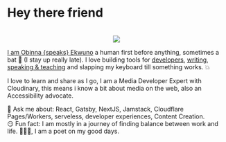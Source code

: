# Hey there friend 

<div align="center">
	<br>
  <img src="https://raw.githubusercontent.com/BolajiOlajide/BolajiOlajide/master/main.svg">
	<br>
</div>


[I am Obinna {speaks} Ekwuno](https://twitter.com/Obinnaspeaks) a human first before anything, sometimes a bat 🦇 (I stay up really late). I love building tools for [developers](https://github.com/gatsbyjs/gatsby), [writing](https://blog.logrocket.com/author/obinnaekwuno/), [speaking & teaching](https://www.youtube.com/results?search_query=obinna+ekwuno) and slapping my keyboard till something works. :collision:

I love to learn and share as I go, I am a Media Developer Expert with Cloudinary, this means i know a bit about media on the web, also an Accessibility advocate. 

💬 Ask me about: React, Gatsby, NextJS, Jamstack, Cloudflare Pages/Workers, serveless, developer experiences, Content Creation. <br/>
😏 Fun fact: I am mostly in a journey of finding balance between work and life. 🧘🏽‍♂️, I am a poet on my good days. 
